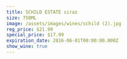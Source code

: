 ```yaml
---
title: SCHILD ESTATE siraz
size: 750ML
image: /assets/images/wines/schild (2).jpg
reg_price: $21.99
special_price: $17.99
expiration_date: 2016-06-01T00:00:00.000Z
show_wine: true
---
```



